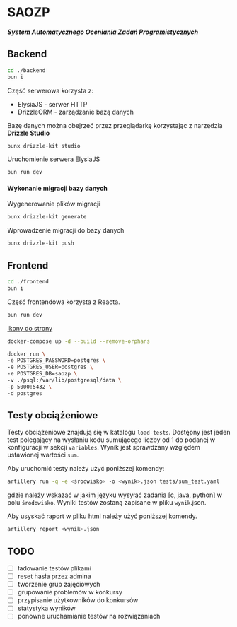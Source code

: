 # SAOZP

**_System Automatycznego Oceniania Zadań Programistycznych_**

## Backend

```bash
cd ./backend
bun i
```

Część serwerowa korzysta z:

- ElysiaJS - serwer HTTP
- DrizzleORM - zarządzanie bazą danych

Bazę danych można obejrzeć przez przeglądarkę korzystając z narzędzia **Drizzle Studio**

```bash
bunx drizzle-kit studio
```

Uruchomienie serwera ElysiaJS

```bash
bun run dev
```

#### Wykonanie migracji bazy danych

Wygenerowanie plików migracji

```bash
bunx drizzle-kit generate
```

Wprowadzenie migracji do bazy danych

```bash
bunx drizzle-kit push
```

## Frontend

```bash
cd ./frontend
bun i
```

Część frontendowa korzysta z Reacta.

```bash
bun run dev
```

[Ikony do strony](https://react-icons.github.io/react-icons/icons/hi/)

```bash
docker-compose up -d --build --remove-orphans
```

```bash
docker run \
-e POSTGRES_PASSWORD=postgres \
-e POSTGRES_USER=postgres \
-e POSTGRES_DB=saozp \
-v ./psql:/var/lib/postgresql/data \
-p 5000:5432 \
-d postgres
```

## Testy obciążeniowe

Testy obciążeniowe znajdują się w katalogu `load-tests`.
Dostępny jest jeden test polegający na wysłaniu kodu sumującego liczby od 1 do podanej w konfiguracji w sekcji `variables`.
Wynik jest sprawdzany względem ustawionej wartości `sum`.

Aby uruchomić testy należy użyć poniższej komendy:

```bash
artillery run -q -e <środwisko> -o <wynik>.json tests/sum_test.yaml
```

gdzie należy wskazać w jakim języku wysyłać zadania [c, java, python] w polu `środowisko`.
Wyniki testów zostaną zapisane w pliku `wynik`.json.

Aby usyskać raport w pliku html należy użyć poniższej komendy.

```bash
artillery report <wynik>.json
```

## TODO

- [ ] ładowanie testów plikami
- [ ] reset hasła przez admina
- [ ] tworzenie grup zajęciowych
- [ ] grupowanie problemów w konkursy
- [ ] przypisanie użytkowników do konkursów
- [ ] statystyka wyników
- [ ] ponowne uruchamianie testów na rozwiązaniach
